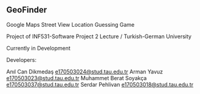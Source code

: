 ## GeoFinder

Google Maps Street View Location Guessing Game

Project of INF531-Software Project 2 Lecture / Turkish-German University

Currently in Development

Developers:

Anıl Can Dikmedaş  e170503024@stud.tau.edu.tr
Arman Yavuz  e170503023@stud.tau.edu.tr
Muhammet Berat Soyakça  e170503037@stud.tau.edu.tr
Serdar Pehlivan  e170503018@stud.tau.edu.tr
